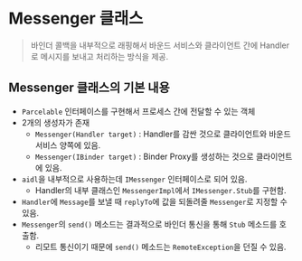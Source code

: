 # Messenger 클래스
> 바인더 콜백을 내부적으로 래핑해서 바운드 서비스와 클라이언트 간에 Handler로 메시지를 보내고 처리하는 방식을 제공.

## Messenger 클래스의 기본 내용
* `Parcelable` 인터페이스를 구현해서 프로세스 간에 전달할 수 있는 객체
* 2개의 생성자가 존재
  * `Messenger(Handler target)` : Handler를 감싼 것으로 클라이언트와 바운드 서비스 양쪽에 있음.
  * `Messenger(IBinder target)` : Binder Proxy를 생성하는 것으로 클라이언트에 있음.
* `aidl`을 내부적으로 사용하는데 `IMessenger` 인터페이스로 되어 있음.
  * Handler의 내부 클래스인 `MessengerImpl`에서 `IMessenger.Stub`를 구현함.
* `Handler`에 `Message`를 보낼 때 `replyTo`에 값을 되돌려줄 `Messenger`로 지정할 수 있음.
* `Messenger`의 `send()` 메소드는 결과적으로 바인더 통신을 통해 `Stub` 메소드를 호출함.
  * 리모트 통신이기 때문에 `send()` 메소드는 `RemoteException`을 던질 수 있음.